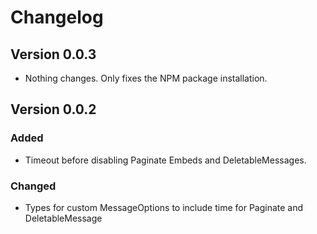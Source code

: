 # Changelog

## Version 0.0.3

* Nothing changes. Only fixes the NPM package installation.

## Version 0.0.2

### Added

* Timeout before disabling Paginate Embeds and DeletableMessages.

### Changed

* Types for custom MessageOptions to include time for Paginate and DeletableMessage
